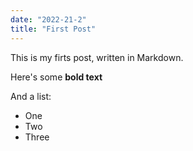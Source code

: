 ```yaml
---
date: "2022-21-2"
title: "First Post"
---
```


This is my firts post, written in Markdown.

Here's some **bold text**

And a list:

-   One
-   Two
-   Three
